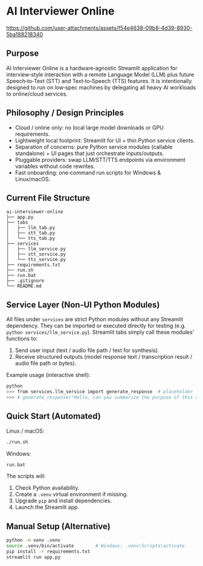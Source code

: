 # AI Interviewer Online

https://github.com/user-attachments/assets/f54e4638-09b8-4d39-8930-5ba188218340

## Purpose
AI Interviewer Online is a hardware‑agnostic Streamlit application for interview‑style interaction with a remote Language Model (LLM) plus future Speech‑to‑Text (STT) and Text‑to‑Speech (TTS) features. It is intentionally designed to run on low‑spec machines by delegating all heavy AI workloads to online/cloud services.

## Philosophy / Design Principles
- Cloud / online only: no local large model downloads or GPU requirements.
- Lightweight local footprint: Streamlit for UI + thin Python service clients.
- Separation of concerns: pure Python service modules (callable standalone) + UI pages that just orchestrate inputs/outputs.
- Pluggable providers: swap LLM/STT/TTS endpoints via environment variables without code rewrites.
- Fast onboarding: one‑command run scripts for Windows & Linux/macOS.

## Current File Structure
```
ai-interviewer-online
├── app.py
├── tabs
│   ├── llm_tab.py
│   ├── stt_tab.py
│   └── tts_tab.py
├── services
│   ├── llm_service.py
│   ├── stt_service.py
│   └── tts_service.py
├── requirements.txt
├── run.sh
├── run.bat
├── .gitignore
└── README.md
```

## Service Layer (Non-UI Python Modules)
All files under `services` are strict Python modules without any Streamlit dependency. They can be imported or executed directly for testing (e.g. `python services/llm_service.py`). Streamlit tabs simply call these modules' functions to:
1. Send user input (text / audio file path / text for synthesis).
2. Receive structured outputs (model response text / transcription result / audio file path or bytes).

Example usage (interactive shell):
```bash
python
>>> from services.llm_service import generate_response  # placeholder
>>> # generate_response("Hello, can you summarize the purpose of this app?")
```

## Quick Start (Automated)
Linux / macOS:
```bash
./run.sh
```
Windows:
```bat
run.bat
```
The scripts will:
1. Check Python availability.
2. Create a `.venv` virtual environment if missing.
3. Upgrade `pip` and install dependencies.
4. Launch the Streamlit app.

## Manual Setup (Alternative)
```bash
python -m venv .venv
source .venv/bin/activate        # Windows: .venv\Scripts\activate
pip install -r requirements.txt
streamlit run app.py
```
